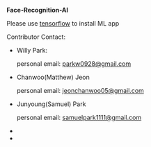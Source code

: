 **Face-Recognition-AI**

Please use [tensorflow](https://www.tensorflow.org/) to install ML app

Contributor Contact:

- Willy Park: 
    
    personal email: parkw0928@gmail.com

- Chanwoo(Matthew) Jeon

    personal email: jeonchanwoo05@gmail.com

- Junyoung(Samuel) Park

    personal email: samuelpark1111@gmail.com


-


-
